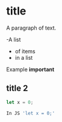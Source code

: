 # title

A paragraph of text.

-A list

- of items
- in a list

Example **important**

## title 2

```js
let x = 0;

In JS 'let x = 0;'

```
